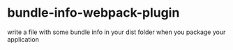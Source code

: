 # bundle-info-webpack-plugin
write a file with some bundle info in your dist folder when you package your application
